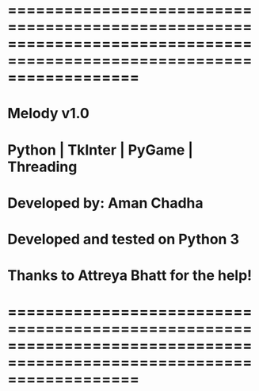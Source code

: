 # ======================================================================================================================
# Melody v1.0
# Python | TkInter | PyGame | Threading
# Developed by: Aman Chadha
#
# Developed and tested on Python 3
#
# Thanks to Attreya Bhatt for the help!
# ======================================================================================================================


